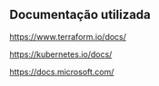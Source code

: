 ## Documentação utilizada

https://www.terraform.io/docs/

https://kubernetes.io/docs/

https://docs.microsoft.com/

